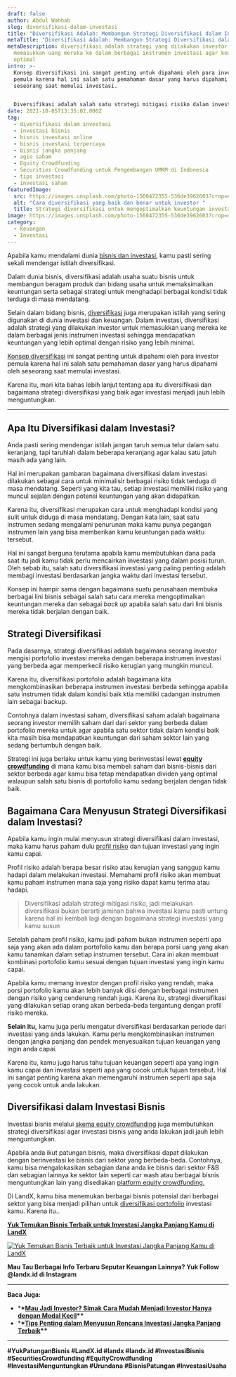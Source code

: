 ```yaml
---
draft: false
author: Abdul Wahhab
slug: diversifikasi-dalam-investasi
title: "Diversifikasi Adalah: Membangun Strategi Diversifikasi dalam Investasi"
metaTitle: "Diversifikasi Adalah: Membangun Strategi Diversifikasi dalam Investasi"
metaDescription: diversifikasi adalah strategi yang dilakukan investor untuk
  memasukkan uang mereka ke dalam berbagai instrumen investasi agar keuntungan
  optimal
intro: >-
  Konsep diversifikasi ini sangat penting untuk dipahami oleh para investor
  pemula karena hal ini salah satu pemahaman dasar yang harus dipahami oleh
  seseorang saat memulai investasi.


  Diversifikasi adalah salah satu strategi mitigasi risiko dalam investasi yang membantu kamu mendapatkan keuntungan yang lebih optimal dan risiko yang lebih kecil. Karena itu, mari kita bahas lebih lanjut tentang apa itu diversifikasi dan bagaimana strategi diversifikasi yang baik agar investasi menjadi jauh lebih menguntungkan.
date: 2021-10-05T13:35:02.000Z
tag:
  - diversifikasi dalam investasi
  - investasi bisnis
  - bisnis investasi online
  - bisnis investasi terpercaya
  - bisnis jangka panjang
  - agio saham
  - Equity Crowdfunding
  - Securities Crowdfunding untuk Pengembangan UMKM di Indonesia
  - tips investasi
  - investasi saham
featuredImage:
  src: https://images.unsplash.com/photo-1560472355-536de3962603?crop=entropy&cs=tinysrgb&fit=max&fm=jpg&ixid=MnwxMTc3M3wwfDF8c2VhcmNofDQ4fHxpbnZlc3R8ZW58MHx8fHwxNjQwMTUwNTkz&ixlib=rb-1.2.1&q=80&w=1080
  alt: "Cara diversifikasi yang baik dan benar untuk investor "
  title: Strategi diversifikasi untuk mengoptimalkan keuntungan investasi
image: https://images.unsplash.com/photo-1560472355-536de3962603?crop=entropy&cs=tinysrgb&fit=max&fm=jpg&ixid=MnwxMTc3M3wwfDF8c2VhcmNofDQ4fHxpbnZlc3R8ZW58MHx8fHwxNjQwMTUwNTkz&ixlib=rb-1.2.1&q=80&w=1080
category:
  - Keuangan
  - Investasi
---
```

Apabila kamu mendalami dunia [bisnis dan investasi](https://landx.id/blog/tag/bisnis-modal-kecil/), kamu pasti sering sekali mendengar istilah diversifikasi.

Dalam dunia bisnis, diversifikasi adalah usaha suatu bisnis untuk membangun beragam produk dan bidang usaha untuk memaksimalkan keuntungan serta sebagai strategi untuk menghadapi berbagai kondisi tidak terduga di masa mendatang.

Selain dalam bidang bisnis, [diversifikasi](https://landx.id/) juga merupakan istilah yang sering digunakan di dunia investasi dan keuangan. Dalam investasi, diversifikasi adalah strategi yang dilakukan investor untuk memasukkan uang mereka ke dalam berbagai jenis instrumen investasi sehingga mendapatkan keuntungan yang lebih optimal dengan risiko yang lebih minimal.

[Konsep diversifikasi](https://landx.id/) ini sangat penting untuk dipahami oleh para investor pemula karena hal ini salah satu pemahaman dasar yang harus dipahami oleh seseorang saat memulai investasi.

Karena itu, mari kita bahas lebih lanjut tentang apa itu diversifikasi dan bagaimana strategi diversifikasi yang baik agar investasi menjadi jauh lebih menguntungkan.

- - -

## Apa Itu Diversifikasi dalam Investasi?

Anda pasti sering mendengar istilah jangan taruh semua telur dalam satu keranjang, tapi taruhlah dalam beberapa keranjang agar kalau satu jatuh masih ada yang lain.

Hal ini merupakan gambaran bagaimana diversifikasi dalam investasi dilakukan sebagai cara untuk minimalisir berbagai risiko tidak terduga di masa mendatang. Seperti yang kita tau, setiap investasi memiliki risiko yang muncul sejalan dengan potensi keuntungan yang akan didapatkan.

Karena itu, diversifikasi merupakan cara untuk menghadapi kondisi yang sulit untuk diduga di masa mendatang. Dengan kata lain, saat satu instrumen sedang mengalami penurunan maka kamu punya pegangan instrumen lain yang bisa memberikan kamu keuntungan pada waktu tersebut.

Hal ini sangat berguna terutama apabila kamu membutuhkan dana pada saat itu jadi kamu tidak perlu mencairkan investasi yang dalam posisi turun. Oleh sebab itu, salah satu diversifikasi investasi yang paling penting adalah membagi investasi berdasarkan jangka waktu dari investasi tersebut.

Konsep ini hampir sama dengan bagaimana suatu perusahaan membuka berbagai lini bisnis sebagai salah satu cara mereka mengoptimalkan keuntungan mereka dan sebagai *back up* apabila salah satu dari lini bisnis mereka tidak berjalan dengan baik.

## Strategi Diversifikasi

Pada dasarnya, strategi diversifikasi adalah bagaimana seorang investor mengisi portofolio investasi mereka dengan beberapa instrumen investasi yang berbeda agar memperkecil risiko kerugian yang mungkin muncul. 

Karena itu, diversifikasi portofolio adalah bagaimana kita mengkombinasikan beberapa instrumen investasi berbeda sehingga apabila satu instrumen tidak dalam kondisi baik ktia memiliki cadangan instrumen lain sebagai backup. 

Contohnya dalam investasi saham, diversifikasi saham adalah bagaimana seorang investor memilih saham dari dari sektor yang berbeda dalam portofolio mereka untuk agar apabila satu sektor tidak dalam kondisi baik kita masih bisa mendapatkan keuntungan dari saham sektor lain yang sedang bertumbuh dengan baik. 

Strategi ini juga berlaku untuk kamu yang berinvestasi lewat **[equity crowdfunding](https://landx.id/project/?utm_source=Blog&utm_medium=organic+keyword&utm_campaign=blog&utm_id=Blog)** di mana kamu bisa membeli saham dari bisnis-bisnis dari sektor berbeda agar kamu bisa tetap mendapatkan dividen yang optimal walaupun salah satu bisnis di portofolio kamu sedang berjalan dengan tidak baik.

## Bagaimana Cara Menyusun Strategi Diversifikasi dalam Investasi?

Apabila kamu ingin mulai menyusun strategi diversifikasi dalam investasi, maka kamu harus paham dulu [profil risiko](https://landx.id/project/) dan tujuan investasi yang ingin kamu capai.

Profil risiko adalah berapa besar risiko atau kerugian yang sanggup kamu hadapi dalam melakukan investasi. Memahami profil risiko akan membuat kamu paham instrumen mana saja yang risiko dapat kamu terima atau hadapi.

> Diversifikasi adalah strategi mitigasi risiko, jadi melakukan diversifikasi bukan berarti jaminan bahwa investasi kamu pasti untung karena hal ini kembali lagi dengan bagaimana strategi investasi yang kamu susun

Setelah paham profil risiko, kamu jadi paham bukan instrumen seperti apa saja yang akan ada dalam portofolio kamu dan berapa porsi uang yang akan kamu tanamkan dalam setiap instrumen tersebut. Cara ini akan membuat kombinasi portofolio kamu sesuai dengan tujuan investasi yang ingin kamu capai.

Apabila kamu memang investor dengan profil risiko yang rendah, maka porsi portofolio kamu akan lebih banyak diisi dengan berbagai instrumen dengan risiko yang cenderung rendah juga. Karena itu, strategi diversifikasi yang dilakukan setiap orang akan berbeda-beda tergantung dengan profil risiko mereka.

**Selain itu,** kamu juga perlu mengatur diversifikasi berdasarkan periode dari investasi yang anda lakukan. Kamu perlu mengkombinasikan instrumen dengan jangka panjang dan pendek menyesuaikan tujuan keuangan yang ingin anda capai.

Karena itu, kamu juga harus tahu tujuan keuangan seperti apa yang ingin kamu capai dan investasi seperti apa yang cocok untuk tujuan tersebut. Hal ini sangat penting karena akan memengaruhi instrumen seperti apa saja yang cocok untuk anda lakukan.

## Diversifikasi dalam Investasi Bisnis

Investasi bisnis melalui [skema equity crowdfunding](https://landx.id/) juga membutuhkan strategi diversifikasi agar investasi bisnis yang anda lakukan jadi jauh lebih menguntungkan.

Apabila anda ikut patungan bisnis, maka diversifikasi dapat dilakukan dengan berinvestasi ke bisnis dari sektor yang berbeda-beda. Contohnya, kamu bisa mengalokasikan sebagian dana anda ke bisnis dari sektor F&B dan sebagian lainnya ke sektor lain seperti car wash atau berbagai bisnis menguntungkan lain yang disediakan [platform equity crowdfunding.](https://landx.id/)

Di LandX, kamu bisa menemukan berbagai bisnis potensial dari berbagai sektor yang bisa menjadi pilihan untuk [diversifikasi portofolio](https://landx.id/project/) investasi kamu. Karena itu..

**[Yuk Temukan Bisnis Terbaik untuk Investasi Jangka Panjang Kamu di LandX](https://landx.id/project/?utm_source=Blog&utm_medium=organic+keyword&utm_campaign=blog&utm_id=Blog)**

[![Yuk Temukan Bisnis Terbaik untuk Investasi Jangka Panjang Kamu di LandX](https://accountgram-production.sfo2.cdn.digitaloceanspaces.com/landx_ghost/2021/10/patungan-bisnis-menguntungkan-bareng-landx.png)](https://landx.id/project/?utm_source=Blog&utm_medium=organic+keyword&utm_campaign=blog&utm_id=Blog)

**Mau Tau Berbagai Info Terbaru Seputar Keuangan Lainnya? Yuk Follow @landx.id di Instagram**

- - -

**Baca Juga:**

* \***\*[**Mau Jadi Investor? Simak Cara Mudah Menjadi Investor Hanya dengan Modal Kecil**](https://landx.id/blog/cara-menjadi-investor/)\*\***
* \***\*[**Tips Penting dalam Menyusun Rencana Investasi Jangka Panjang Terbaik**](https://landx.id/blog/investasi-jangka-panjang-adalah/)\*\***

- - -

**\#YukPatunganBisnis    #LandX.id    #landx         #landx.id    #InvestasiBisnis  #SecuritiesCrowdfunding   #EquityCrowdfunding    #InvestasiMenguntungkan     #Urundana    #BisnisPatungan    #InvestasiUsaha**